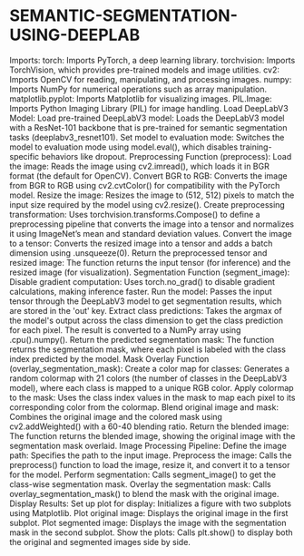 # SEMANTIC-SEGMENTATION-USING-DEEPLAB
Imports:
torch: Imports PyTorch, a deep learning library.
torchvision: Imports TorchVision, which provides pre-trained models and image utilities.
cv2: Imports OpenCV for reading, manipulating, and processing images.
numpy: Imports NumPy for numerical operations such as array manipulation.
matplotlib.pyplot: Imports Matplotlib for visualizing images.
PIL.Image: Imports Python Imaging Library (PIL) for image handling.
Load DeepLabV3 Model:
Load pre-trained DeepLabV3 model: Loads the DeepLabV3 model with a ResNet-101 backbone that is pre-trained for semantic segmentation tasks (deeplabv3_resnet101).
Set model to evaluation mode: Switches the model to evaluation mode using model.eval(), which disables training-specific behaviors like dropout.
Preprocessing Function (preprocess):
Load the image: Reads the image using cv2.imread(), which loads it in BGR format (the default for OpenCV).
Convert BGR to RGB: Converts the image from BGR to RGB using cv2.cvtColor() for compatibility with the PyTorch model.
Resize the image: Resizes the image to (512, 512) pixels to match the input size required by the model using cv2.resize().
Create preprocessing transformation: Uses torchvision.transforms.Compose() to define a preprocessing pipeline that converts the image into a tensor and normalizes it using ImageNet’s mean and standard deviation values.
Convert the image to a tensor: Converts the resized image into a tensor and adds a batch dimension using .unsqueeze(0).
Return the preprocessed tensor and resized image: The function returns the input tensor (for inference) and the resized image (for visualization).
Segmentation Function (segment_image):
Disable gradient computation: Uses torch.no_grad() to disable gradient calculations, making inference faster.
Run the model: Passes the input tensor through the DeepLabV3 model to get segmentation results, which are stored in the 'out' key.
Extract class predictions: Takes the argmax of the model's output across the class dimension to get the class prediction for each pixel. The result is converted to a NumPy array using .cpu().numpy().
Return the predicted segmentation mask: The function returns the segmentation mask, where each pixel is labeled with the class index predicted by the model.
Mask Overlay Function (overlay_segmentation_mask):
Create a color map for classes: Generates a random colormap with 21 colors (the number of classes in the DeepLabV3 model), where each class is mapped to a unique RGB color.
Apply colormap to the mask: Uses the class index values in the mask to map each pixel to its corresponding color from the colormap.
Blend original image and mask: Combines the original image and the colored mask using cv2.addWeighted() with a 60-40 blending ratio.
Return the blended image: The function returns the blended image, showing the original image with the segmentation mask overlaid.
Image Processing Pipeline:
Define the image path: Specifies the path to the input image.
Preprocess the image: Calls the preprocess() function to load the image, resize it, and convert it to a tensor for the model.
Perform segmentation: Calls segment_image() to get the class-wise segmentation mask.
Overlay the segmentation mask: Calls overlay_segmentation_mask() to blend the mask with the original image.
Display Results:
Set up plot for display: Initializes a figure with two subplots using Matplotlib.
Plot original image: Displays the original image in the first subplot.
Plot segmented image: Displays the image with the segmentation mask in the second subplot.
Show the plots: Calls plt.show() to display both the original and segmented images side by side.

